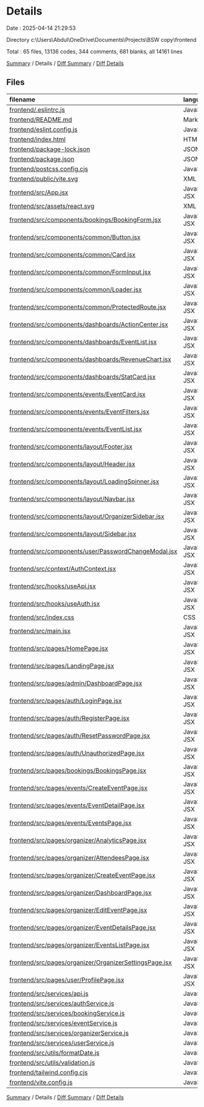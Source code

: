 # Details

Date : 2025-04-14 21:29:53

Directory c:\\Users\\Abdul\\OneDrive\\Documents\\Projects\\BSW copy\\frontend

Total : 65 files,  13136 codes, 344 comments, 681 blanks, all 14161 lines

[Summary](results.md) / Details / [Diff Summary](diff.md) / [Diff Details](diff-details.md)

## Files
| filename | language | code | comment | blank | total |
| :--- | :--- | ---: | ---: | ---: | ---: |
| [frontend/.eslintrc.js](/frontend/.eslintrc.js) | JavaScript | 0 | 0 | 1 | 1 |
| [frontend/README.md](/frontend/README.md) | Markdown | 7 | 0 | 6 | 13 |
| [frontend/eslint.config.js](/frontend/eslint.config.js) | JavaScript | 32 | 0 | 2 | 34 |
| [frontend/index.html](/frontend/index.html) | HTML | 13 | 0 | 0 | 13 |
| [frontend/package-lock.json](/frontend/package-lock.json) | JSON | 4,619 | 0 | 1 | 4,620 |
| [frontend/package.json](/frontend/package.json) | JSON | 36 | 0 | 1 | 37 |
| [frontend/postcss.config.cjs](/frontend/postcss.config.cjs) | JavaScript | 6 | 1 | 1 | 8 |
| [frontend/public/vite.svg](/frontend/public/vite.svg) | XML | 1 | 0 | 0 | 1 |
| [frontend/src/App.jsx](/frontend/src/App.jsx) | JavaScript JSX | 162 | 13 | 18 | 193 |
| [frontend/src/assets/react.svg](/frontend/src/assets/react.svg) | XML | 1 | 0 | 0 | 1 |
| [frontend/src/components/bookings/BookingForm.jsx](/frontend/src/components/bookings/BookingForm.jsx) | JavaScript JSX | 0 | 0 | 1 | 1 |
| [frontend/src/components/common/Button.jsx](/frontend/src/components/common/Button.jsx) | JavaScript JSX | 0 | 0 | 1 | 1 |
| [frontend/src/components/common/Card.jsx](/frontend/src/components/common/Card.jsx) | JavaScript JSX | 0 | 0 | 1 | 1 |
| [frontend/src/components/common/FormInput.jsx](/frontend/src/components/common/FormInput.jsx) | JavaScript JSX | 0 | 0 | 1 | 1 |
| [frontend/src/components/common/Loader.jsx](/frontend/src/components/common/Loader.jsx) | JavaScript JSX | 0 | 0 | 1 | 1 |
| [frontend/src/components/common/ProtectedRoute.jsx](/frontend/src/components/common/ProtectedRoute.jsx) | JavaScript JSX | 15 | 0 | 4 | 19 |
| [frontend/src/components/dashboards/ActionCenter.jsx](/frontend/src/components/dashboards/ActionCenter.jsx) | JavaScript JSX | 88 | 0 | 5 | 93 |
| [frontend/src/components/dashboards/EventList.jsx](/frontend/src/components/dashboards/EventList.jsx) | JavaScript JSX | 54 | 2 | 5 | 61 |
| [frontend/src/components/dashboards/RevenueChart.jsx](/frontend/src/components/dashboards/RevenueChart.jsx) | JavaScript JSX | 34 | 2 | 4 | 40 |
| [frontend/src/components/dashboards/StatCard.jsx](/frontend/src/components/dashboards/StatCard.jsx) | JavaScript JSX | 17 | 0 | 2 | 19 |
| [frontend/src/components/events/EventCard.jsx](/frontend/src/components/events/EventCard.jsx) | JavaScript JSX | 179 | 11 | 18 | 208 |
| [frontend/src/components/events/EventFilters.jsx](/frontend/src/components/events/EventFilters.jsx) | JavaScript JSX | 0 | 0 | 1 | 1 |
| [frontend/src/components/events/EventList.jsx](/frontend/src/components/events/EventList.jsx) | JavaScript JSX | 0 | 0 | 1 | 1 |
| [frontend/src/components/layout/Footer.jsx](/frontend/src/components/layout/Footer.jsx) | JavaScript JSX | 89 | 0 | 7 | 96 |
| [frontend/src/components/layout/Header.jsx](/frontend/src/components/layout/Header.jsx) | JavaScript JSX | 0 | 0 | 1 | 1 |
| [frontend/src/components/layout/LoadingSpinner.jsx](/frontend/src/components/layout/LoadingSpinner.jsx) | JavaScript JSX | 47 | 6 | 9 | 62 |
| [frontend/src/components/layout/Navbar.jsx](/frontend/src/components/layout/Navbar.jsx) | JavaScript JSX | 246 | 10 | 18 | 274 |
| [frontend/src/components/layout/OrganizerSidebar.jsx](/frontend/src/components/layout/OrganizerSidebar.jsx) | JavaScript JSX | 253 | 19 | 21 | 293 |
| [frontend/src/components/layout/Sidebar.jsx](/frontend/src/components/layout/Sidebar.jsx) | JavaScript JSX | 0 | 0 | 1 | 1 |
| [frontend/src/components/user/PasswordChangeModal.jsx](/frontend/src/components/user/PasswordChangeModal.jsx) | JavaScript JSX | 179 | 11 | 28 | 218 |
| [frontend/src/context/AuthContext.jsx](/frontend/src/context/AuthContext.jsx) | JavaScript JSX | 51 | 1 | 9 | 61 |
| [frontend/src/hooks/useApi.jsx](/frontend/src/hooks/useApi.jsx) | JavaScript JSX | 0 | 0 | 1 | 1 |
| [frontend/src/hooks/useAuth.jsx](/frontend/src/hooks/useAuth.jsx) | JavaScript JSX | 19 | 0 | 4 | 23 |
| [frontend/src/index.css](/frontend/src/index.css) | CSS | 26 | 4 | 7 | 37 |
| [frontend/src/main.jsx](/frontend/src/main.jsx) | JavaScript JSX | 12 | 0 | 2 | 14 |
| [frontend/src/pages/HomePage.jsx](/frontend/src/pages/HomePage.jsx) | JavaScript JSX | 5 | 0 | 2 | 7 |
| [frontend/src/pages/LandingPage.jsx](/frontend/src/pages/LandingPage.jsx) | JavaScript JSX | 772 | 21 | 43 | 836 |
| [frontend/src/pages/admin/DashboardPage.jsx](/frontend/src/pages/admin/DashboardPage.jsx) | JavaScript JSX | 0 | 0 | 1 | 1 |
| [frontend/src/pages/auth/LoginPage.jsx](/frontend/src/pages/auth/LoginPage.jsx) | JavaScript JSX | 435 | 8 | 26 | 469 |
| [frontend/src/pages/auth/RegisterPage.jsx](/frontend/src/pages/auth/RegisterPage.jsx) | JavaScript JSX | 219 | 13 | 24 | 256 |
| [frontend/src/pages/auth/ResetPasswordPage.jsx](/frontend/src/pages/auth/ResetPasswordPage.jsx) | JavaScript JSX | 130 | 3 | 13 | 146 |
| [frontend/src/pages/auth/UnauthorizedPage.jsx](/frontend/src/pages/auth/UnauthorizedPage.jsx) | JavaScript JSX | 22 | 0 | 2 | 24 |
| [frontend/src/pages/bookings/BookingsPage.jsx](/frontend/src/pages/bookings/BookingsPage.jsx) | JavaScript JSX | 0 | 0 | 1 | 1 |
| [frontend/src/pages/events/CreateEventPage.jsx](/frontend/src/pages/events/CreateEventPage.jsx) | JavaScript JSX | 0 | 0 | 1 | 1 |
| [frontend/src/pages/events/EventDetailPage.jsx](/frontend/src/pages/events/EventDetailPage.jsx) | JavaScript JSX | 964 | 29 | 66 | 1,059 |
| [frontend/src/pages/events/EventsPage.jsx](/frontend/src/pages/events/EventsPage.jsx) | JavaScript JSX | 1,314 | 50 | 69 | 1,433 |
| [frontend/src/pages/organizer/AnalyticsPage.jsx](/frontend/src/pages/organizer/AnalyticsPage.jsx) | JavaScript JSX | 14 | 0 | 1 | 15 |
| [frontend/src/pages/organizer/AttendeesPage.jsx](/frontend/src/pages/organizer/AttendeesPage.jsx) | JavaScript JSX | 14 | 0 | 2 | 16 |
| [frontend/src/pages/organizer/CreateEventPage.jsx](/frontend/src/pages/organizer/CreateEventPage.jsx) | JavaScript JSX | 371 | 30 | 37 | 438 |
| [frontend/src/pages/organizer/DashboardPage.jsx](/frontend/src/pages/organizer/DashboardPage.jsx) | JavaScript JSX | 189 | 6 | 14 | 209 |
| [frontend/src/pages/organizer/EditEventPage.jsx](/frontend/src/pages/organizer/EditEventPage.jsx) | JavaScript JSX | 668 | 27 | 54 | 749 |
| [frontend/src/pages/organizer/EventDetailsPage.jsx](/frontend/src/pages/organizer/EventDetailsPage.jsx) | JavaScript JSX | 1,002 | 16 | 36 | 1,054 |
| [frontend/src/pages/organizer/EventsListPage.jsx](/frontend/src/pages/organizer/EventsListPage.jsx) | JavaScript JSX | 269 | 12 | 18 | 299 |
| [frontend/src/pages/organizer/OrganizerSettingsPage.jsx](/frontend/src/pages/organizer/OrganizerSettingsPage.jsx) | JavaScript JSX | 14 | 0 | 2 | 16 |
| [frontend/src/pages/user/ProfilePage.jsx](/frontend/src/pages/user/ProfilePage.jsx) | JavaScript JSX | 161 | 15 | 23 | 199 |
| [frontend/src/services/api.js](/frontend/src/services/api.js) | JavaScript | 0 | 0 | 1 | 1 |
| [frontend/src/services/authService.js](/frontend/src/services/authService.js) | JavaScript | 113 | 13 | 18 | 144 |
| [frontend/src/services/bookingService.js](/frontend/src/services/bookingService.js) | JavaScript | 0 | 0 | 1 | 1 |
| [frontend/src/services/eventService.js](/frontend/src/services/eventService.js) | JavaScript | 0 | 0 | 1 | 1 |
| [frontend/src/services/organizerService.js](/frontend/src/services/organizerService.js) | JavaScript | 178 | 16 | 29 | 223 |
| [frontend/src/services/userService.js](/frontend/src/services/userService.js) | JavaScript | 65 | 5 | 8 | 78 |
| [frontend/src/utils/formatDate.js](/frontend/src/utils/formatDate.js) | JavaScript | 0 | 0 | 1 | 1 |
| [frontend/src/utils/validation.js](/frontend/src/utils/validation.js) | JavaScript | 0 | 0 | 1 | 1 |
| [frontend/tailwind.config.cjs](/frontend/tailwind.config.cjs) | JavaScript | 22 | 0 | 1 | 23 |
| [frontend/vite.config.js](/frontend/vite.config.js) | JavaScript | 9 | 0 | 2 | 11 |

[Summary](results.md) / Details / [Diff Summary](diff.md) / [Diff Details](diff-details.md)